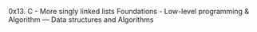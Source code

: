 0x13. C - More singly linked lists
 Foundations - Low-level programming & Algorithm ― Data structures and Algorithms
